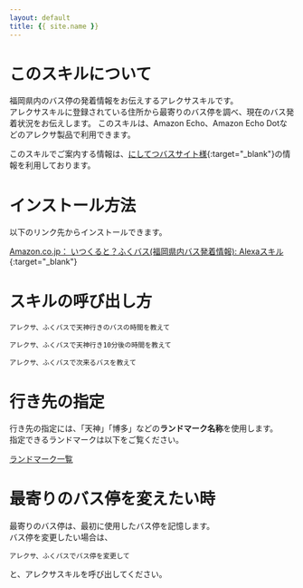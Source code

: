 ```yaml
---
layout: default
title: {{ site.name }}
---
```

# このスキルについて
福岡県内のバス停の発着情報をお伝えするアレクサスキルです。  
アレクサスキルに登録されている住所から最寄りのバス停を調べ、現在のバス発着状況をお伝えします。
このスキルは、Amazon Echo、Amazon Echo Dotなどのアレクサ製品で利用できます。

このスキルでご案内する情報は、[にしてつバスサイト様](http://www.nishitetsu.jp/bus/){:target="_blank"}の情報を利用しております。

# インストール方法

以下のリンク先からインストールできます。

[Amazon.co.jp： いつくると？ふくバス(福岡県内バス発着情報): Alexaスキル](https://www.amazon.co.jp/dp/B07BF5KGRR){:target="_blank"}

# スキルの呼び出し方

```
アレクサ、ふくバスで天神行きのバスの時間を教えて
```
```
アレクサ、ふくバスで天神行き10分後の時間を教えて
```
```
アレクサ、ふくバスで次来るバスを教えて
```

# 行き先の指定

行き先の指定には、「天神」「博多」などの**ランドマーク名称**を使用します。  
指定できるランドマークは以下をご覧ください。

[ランドマーク一覧](landmark.html)

# 最寄りのバス停を変えたい時

最寄りのバス停は、最初に使用したバス停を記憶します。  
バス停を変更したい場合は、
```
アレクサ、ふくバスでバス停を変更して
```
と、アレクサスキルを呼び出してください。
